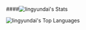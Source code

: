 ####![lingyundai's Stats](https://github-readme-stats.vercel.app/api?username=lingyundai&theme=nord&show_icons=true&hide_border=true&count_private=true)

![lingyundai's Top Languages](https://github-readme-stats.vercel.app/api/top-langs/?username=lingyundai&theme=nord&show_icons=true&hide_border=true&layout=compact)
